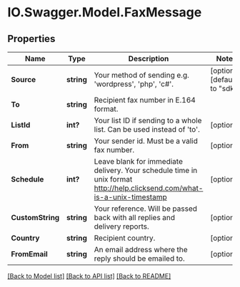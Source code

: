 # IO.Swagger.Model.FaxMessage
## Properties

Name | Type | Description | Notes
------------ | ------------- | ------------- | -------------
**Source** | **string** | Your method of sending e.g. &#39;wordpress&#39;, &#39;php&#39;, &#39;c#&#39;. | [optional] [default to "sdk"]
**To** | **string** | Recipient fax number in E.164 format. | 
**ListId** | **int?** | Your list ID if sending to a whole list. Can be used instead of &#39;to&#39;. | [optional] 
**From** | **string** | Your sender id. Must be a valid fax number. | [optional] 
**Schedule** | **int?** | Leave blank for immediate delivery. Your schedule time in unix format http://help.clicksend.com/what-is-a-unix-timestamp | [optional] 
**CustomString** | **string** | Your reference. Will be passed back with all replies and delivery reports. | [optional] 
**Country** | **string** | Recipient country. | [optional] 
**FromEmail** | **string** | An email address where the reply should be emailed to. | [optional] 

[[Back to Model list]](../README.md#documentation-for-models) [[Back to API list]](../README.md#documentation-for-api-endpoints) [[Back to README]](../README.md)


